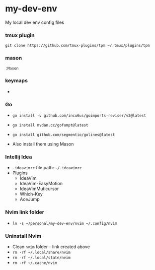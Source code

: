 # my-dev-env

My local dev env config files

### tmux plugin

`git clone https://github.com/tmux-plugins/tpm ~/.tmux/plugins/tpm`

### mason

`:Mason`

### keymaps

-

### Go

-   `go install -v github.com/incu6us/goimports-reviser/v3@latest`
-   `go install mvdan.cc/gofumpt@latest`
-   `go install github.com/segmentio/golines@latest`

-   Also install them using Mason

### Intellij Idea

-   `.ideavimrc` file path: `~/.ideavimrc`
-   Plugins
    -   IdeaVim
    -   IdeaVim-EasyMotion
    -   IdeaVimMuticursor
    -   Which-Key
    -   AceJump

### Nvim link folder
- `ln -s ~/personal/my-dev-env/nvim ~/.config/nvim`

### Uninstall Nvim
- Clean `nvim` folder - link created above
- `rm -rf ~/.local/share/nvim`
- `rm -rf ~/.local/state/nvim`
- `rm -rf ~/.cache/nvim`
